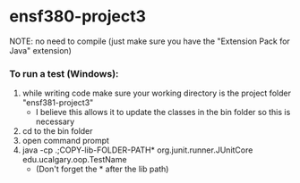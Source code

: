 # ensf380-project3

NOTE: no need to compile (just make sure you have the "Extension Pack for Java" extension)
### To run a test (Windows):
1. while writing code make sure your working directory is the project folder "ensf381-project3"
    - I believe this allows it to update the classes in the bin folder so this is necessary
2. cd to the bin folder
3. open command prompt
4. java -cp .;COPY-lib-FOLDER-PATH\* org.junit.runner.JUnitCore edu.ucalgary.oop.TestName
    - (Don't forget the \* after the lib path)